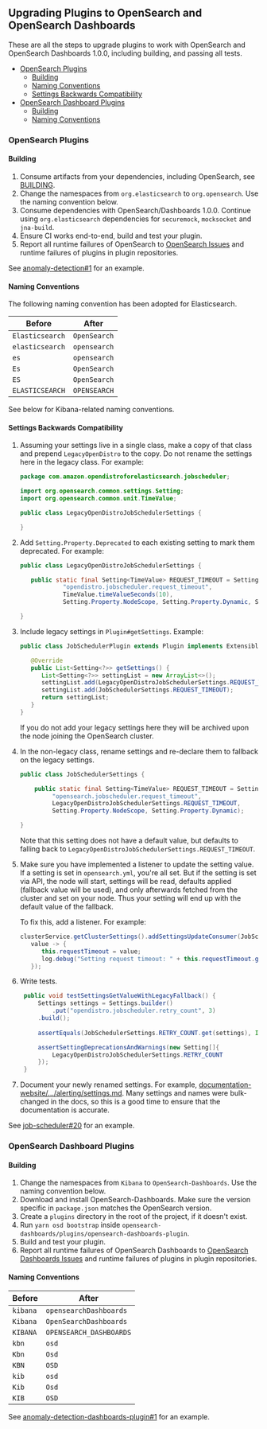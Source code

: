 ## Upgrading Plugins to OpenSearch and OpenSearch Dashboards

These are all the steps to upgrade plugins to work with OpenSearch and OpenSearch Dashboards 1.0.0, including building, and passing all tests.

- [OpenSearch Plugins](#opensearch-plugins)
   - [Building](#building)
   - [Naming Conventions](#naming-conventions)
   - [Settings Backwards Compatibility](#settings-backwards-compatibility)
- [OpenSearch Dashboard Plugins](#opensearch-dashboard-plugins)
   - [Building](#building)
   - [Naming Conventions](#naming-conventions)

### OpenSearch Plugins

#### Building

1. Consume artifacts from your dependencies, including OpenSearch, see [BUILDING](BUILDING.md).
2. Change the namespaces from `org.elasticsearch` to `org.opensearch`. Use the naming convention below.
3. Consume dependencies with OpenSearch/Dashboards 1.0.0. Continue using `org.elasticsearch` dependencies for `securemock`, `mocksocket` and `jna-build`.
4. Ensure CI works end-to-end, build and test your plugin.
5. Report all runtime failures of OpenSearch to [OpenSearch Issues](http://github.com/opensearch-project/opensearch/issues) and runtime failures of plugins in plugin repositories.

See [anomaly-detection#1](https://github.com/opensearch-project/anomaly-detection/pull/1) for an example.

#### Naming Conventions

The following naming convention has been adopted for Elasticsearch.

| Before          | After        |
|-----------------|--------------|
| `Elasticsearch` | `OpenSearch` |
| `elasticsearch` | `opensearch` |
| `es`            | `opensearch` |
| `Es`            | `OpenSearch` |
| `ES`            | `OpenSearch` |
| `ELASTICSEARCH` | `OPENSEARCH` |

See below for Kibana-related naming conventions.

#### Settings Backwards Compatibility

1. Assuming your settings live in a single class, make a copy of that class and prepend `LegacyOpenDistro` to the copy. Do not rename the settings here in the legacy class. For example:

   ```java
   package com.amazon.opendistroforelasticsearch.jobscheduler;

   import org.opensearch.common.settings.Setting;
   import org.opensearch.common.unit.TimeValue;

   public class LegacyOpenDistroJobSchedulerSettings {

   }
   ```

2. Add `Setting.Property.Deprecated` to each existing setting to mark them deprecated. For example:

   ```java
   public class LegacyOpenDistroJobSchedulerSettings {

      public static final Setting<TimeValue> REQUEST_TIMEOUT = Setting.positiveTimeSetting(
               "opendistro.jobscheduler.request_timeout",
               TimeValue.timeValueSeconds(10),
               Setting.Property.NodeScope, Setting.Property.Dynamic, Setting.Property.Deprecated);

   }
   ```

3. Include legacy settings in `Plugin#getSettings`. Example:

   ```java
   public class JobSchedulerPlugin extends Plugin implements ExtensiblePlugin {

      @Override
      public List<Setting<?>> getSettings() {
         List<Setting<?>> settingList = new ArrayList<>();
         settingList.add(LegacyOpenDistroJobSchedulerSettings.REQUEST_TIMEOUT);
         settingList.add(JobSchedulerSettings.REQUEST_TIMEOUT);
         return settingList;
      }
   }
   ```

   If you do not add your legacy settings here they will be archived upon the node joining the OpenSearch cluster.
   
4. In the non-legacy class, rename settings and re-declare them to fallback on the legacy settings.

   ```java
   public class JobSchedulerSettings {

       public static final Setting<TimeValue> REQUEST_TIMEOUT = Setting.positiveTimeSetting(
            "opensearch.jobscheduler.request_timeout",
            LegacyOpenDistroJobSchedulerSettings.REQUEST_TIMEOUT,
            Setting.Property.NodeScope, Setting.Property.Dynamic);

   }
   ```

   Note that this setting does not have a default value, but defaults to falling back to `LegacyOpenDistroJobSchedulerSettings.REQUEST_TIMEOUT`.

5. Make sure you have implemented a listener to update the setting value. If a setting is set in `opensearch.yml`, you're all set. But if the setting is set via API, the node will start, settings will be read, defaults applied (fallback value will be used), and only afterwards fetched from the cluster and set on your node. Thus your setting will end up with the default value of the fallback.

   To fix this, add a listener. For example:

   ```java
   clusterService.getClusterSettings().addSettingsUpdateConsumer(JobSchedulerSettings.REQUEST_TIMEOUT,
      value -> {
         this.requestTimeout = value;
         log.debug("Setting request timeout: " + this.requestTimeout.getMinutes());
      });
   ```

6. Write tests.

   ```java
    public void testSettingsGetValueWithLegacyFallback() {
        Settings settings = Settings.builder()
            .put("opendistro.jobscheduler.retry_count", 3)
        .build();
        
        assertEquals(JobSchedulerSettings.RETRY_COUNT.get(settings), Integer.valueOf(3)); 

        assertSettingDeprecationsAndWarnings(new Setting[]{
            LegacyOpenDistroJobSchedulerSettings.RETRY_COUNT
        });
    }   
   ```

7. Document your newly renamed settings. For example, [documentation-website/.../alerting/settings.md](https://github.com/opensearch-project/documentation-website/blob/main/docs/alerting/settings.md). Many settings and names were bulk-changed in the docs, so this is a good time to ensure that the documentation is accurate.

See [job-scheduler#20](https://github.com/opensearch-project/job-scheduler/pull/20) for an example.

### OpenSearch Dashboard Plugins

#### Building

1. Change the namespaces from `Kibana` to `OpenSearch-Dashboards`. Use the naming convention below.
2. Download and install OpenSearch-Dashboards. Make sure the version specific in `package.json` matches the OpenSearch version.
3. Create a `plugins` directory in the root of the project, if it doesn't exist.
4. Run `yarn osd bootstrap` inside `opensearch-dashboards/plugins/opensearch-dashboards-plugin`.
5. Build and test your plugin.
6. Report all runtime failures of OpenSearch Dashboards to [OpenSearch Dashboards Issues](http://github.com/opensearch-project/opensearch-dashboards/issues) and runtime failures of plugins in plugin repositories.

#### Naming Conventions

| Before   | After                   |
|----------|-------------------------|
| `kibana` | `opensearchDashboards`  |
| `Kibana` | `OpenSearchDashboards`  |
| `KIBANA` | `OPENSEARCH_DASHBOARDS` |
| `kbn`    | `osd`                   |
| `Kbn`    | `Osd`                   |
| `KBN`    | `OSD`                   |
| `kib`    | `osd`                   |
| `Kib`    | `Osd`                   |
| `KIB`    | `OSD`                   |

See [anomaly-detection-dashboards-plugin#1](https://github.com/opensearch-project/anomaly-detection-dashboards-plugin/pull/1) for an example.